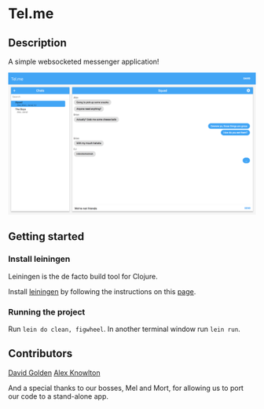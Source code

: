 # Tel.me

## Description

A simple websocketed messenger application!

![Tel.me Main](resources/public/img/telme.jpg "Main")

## Getting started

### Install leiningen
Leiningen is the de facto build tool for Clojure. 

Install [leiningen](http://leiningen.org) by following the instructions on this [page](http://leiningen.org).

### Running the project

Run `lein do clean, figwheel`. In another terminal window run `lein run`.

## Contributors

[David Golden](https://github.com/dcgolden)
[Alex Knowlton](https://github.com/AlexKnowlton313)

And a special thanks to our bosses, Mel and Mort, for allowing us to port our code to a stand-alone app.